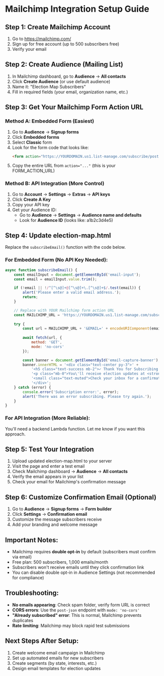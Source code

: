 # Mailchimp Integration Setup Guide

## Step 1: Create Mailchimp Account
1. Go to https://mailchimp.com/
2. Sign up for free account (up to 500 subscribers free)
3. Verify your email

## Step 2: Create Audience (Mailing List)
1. In Mailchimp dashboard, go to **Audience** → **All contacts**
2. Click **Create Audience** (or use default audience)
3. Name it: "Election Map Subscribers"
4. Fill in required fields (your email, organization name, etc.)

## Step 3: Get Your Mailchimp Form Action URL

### Method A: Embedded Form (Easiest)
1. Go to **Audience** → **Signup forms**
2. Click **Embedded forms**
3. Select **Classic** form
4. Look for the form code that looks like:
   ```html
   <form action="https://YOURDOMAIN.us1.list-manage.com/subscribe/post?u=XXXXX&amp;id=YYYYY" method="post">
   ```
5. Copy the entire URL from `action="..."` (this is your FORM_ACTION_URL)

### Method B: API Integration (More Control)
1. Go to **Account** → **Settings** → **Extras** → **API keys**
2. Click **Create A Key**
3. Copy your API key
4. Get your Audience ID:
   - Go to **Audience** → **Settings** → **Audience name and defaults**
   - Look for **Audience ID** (looks like: a1b2c3d4e5)

## Step 4: Update election-map.html

Replace the `subscribeEmail()` function with the code below.

### For Embedded Form (No API Key Needed):
```javascript
async function subscribeEmail() {
    const emailInput = document.getElementById('email-input');
    const email = emailInput.value.trim();

    if (!email || !/^[^\s@]+@[^\s@]+\.[^\s@]+$/.test(email)) {
        alert('Please enter a valid email address.');
        return;
    }

    // Replace with YOUR Mailchimp form action URL
    const MAILCHIMP_URL = 'https://YOURDOMAIN.us1.list-manage.com/subscribe/post-json?u=XXXXX&id=YYYYY';
    
    try {
        const url = MAILCHIMP_URL + '&EMAIL=' + encodeURIComponent(email) + '&c=?';
        
        await fetch(url, {
            method: 'GET',
            mode: 'no-cors'
        });

        const banner = document.getElementById('email-capture-banner');
        banner.innerHTML = '<div class="text-center py-3">' +
            '<h5 class="text-success mb-2">✓ Thank You for Subscribing!</h5>' +
            '<p class="mb-0">You\'ll receive election updates at <strong>' + email + '</strong></p>' +
            '<small class="text-muted">Check your inbox for a confirmation email.</small>' +
            '</div>';
    } catch (error) {
        console.error('Subscription error:', error);
        alert('There was an error subscribing. Please try again.');
    }
}
```

### For API Integration (More Reliable):
You'll need a backend Lambda function. Let me know if you want this approach.

## Step 5: Test Your Integration
1. Upload updated election-map.html to your server
2. Visit the page and enter a test email
3. Check Mailchimp dashboard → **Audience** → **All contacts**
4. Verify the email appears in your list
5. Check your email for Mailchimp's confirmation message

## Step 6: Customize Confirmation Email (Optional)
1. Go to **Audience** → **Signup forms** → **Form builder**
2. Click **Settings** → **Confirmation email**
3. Customize the message subscribers receive
4. Add your branding and welcome message

## Important Notes:
- Mailchimp requires **double opt-in** by default (subscribers must confirm via email)
- Free plan: 500 subscribers, 1,000 emails/month
- Subscribers won't receive emails until they click confirmation link
- You can disable double opt-in in Audience Settings (not recommended for compliance)

## Troubleshooting:
- **No emails appearing**: Check spam folder, verify form URL is correct
- **CORS errors**: Use the `post-json` endpoint with `mode: 'no-cors'`
- **"Already subscribed" error**: This is normal, Mailchimp prevents duplicates
- **Rate limiting**: Mailchimp may block rapid test submissions

## Next Steps After Setup:
1. Create welcome email campaign in Mailchimp
2. Set up automated emails for new subscribers
3. Create segments (by state, interests, etc.)
4. Design email templates for election updates
